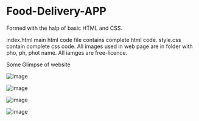 # Food-Delivery-APP
Formed with the halp of basic HTML and CSS.

index.html main html code file contains complete html code.
style.css contain complete css code.
All images used in web page are in folder with pho, ph, phot name.
All iamges are free-licence.

Some Glimpse of website

![image](https://github.com/MrSingh0/Food-Delivery-APP-Front-End-/assets/136845755/e5790d46-7281-4319-9b65-a41ec9b09a80)

![image](https://github.com/MrSingh0/Food-Delivery-APP-Front-End-/assets/136845755/1e021a89-2e0d-4a72-a6ba-a53cc13b8a82)

![image](https://github.com/MrSingh0/Food-Delivery-APP-Front-End-/assets/136845755/f4232681-7778-49bf-940a-65d4553f9f2f)

![image](https://github.com/MrSingh0/Food-Delivery-APP-Front-End-/assets/136845755/fbc23dd5-1725-4df5-a707-72a82252b41f)

